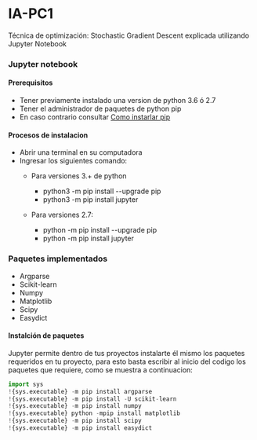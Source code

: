 # IA-PC1
Técnica de optimización: Stochastic Gradient Descent explicada utilizando Jupyter Notebook
### Jupyter notebook

#### Prerequisitos
  - Tener previamente instalado una version de python 3.6 ó 2.7
  - Tener el administrador de paquetes de python pip
  - En caso contrario consultar [Como instarlar pip](https://recursospython.com/guias-y-manuales/instalacion-y-utilizacion-de-pip-en-windows-linux-y-os-x/)
#### Procesos de instalacion

  - Abrir una terminal en su computadora
  - Ingresar los siguientes comando:
    - Para versiones 3.+ de python
      - python3 -m pip install --upgrade pip
      - python3 -m pip install jupyter
    
    - Para versiones 2.7:
      - python -m pip install --upgrade pip
      - python -m pip install jupyter

 ### Paquetes implementados
  - Argparse
  - Scikit-learn
  - Numpy
  - Matplotlib
  - Scipy
  - Easydict
 
 #### Instalción de paquetes
Jupyter permite dentro de tus proyectos instalarte él mismo los paquetes requeridos en tu proyecto,
para esto basta escribir al inicio del codigo los paquetes que requiere,
como se muestra a continuacion:

```python
import sys
!{sys.executable} -m pip install argparse
!{sys.executable} -m pip install -U scikit-learn
!{sys.executable} -m pip install numpy
!{sys.executable} python -mpip install matplotlib
!{sys.executable} -m pip install scipy
!{sys.executable} -m pip install easydict
```




 
 
 
